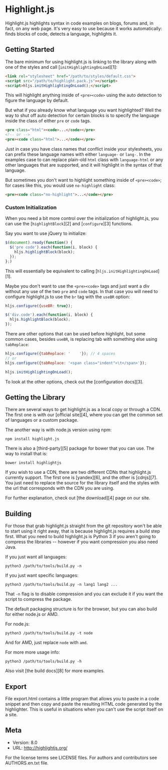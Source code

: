 # Highlight.js

Highlight.js highlights syntax in code examples on blogs, forums and,
in fact, on any web page. It's very easy to use because it works
automatically: finds blocks of code, detects a language, highlights it.

## Getting Started

The bare minimum for using highlight.js is linking to the library along
with one of the styles and call [`initHighlightingOnLoad`][1]:

```html
<link rel="stylesheet" href="/path/to/styles/default.css">
<script src="/path/to/highlight.pack.js"></script>
<script>hljs.initHighlightingOnLoad();</script>
```

This will highlight anything inside of `<pre><code>` using the auto
detection to figure the language by default.

But what if you already know what language you want highlighted? Well
the way to shut off auto detection for certain blocks is to specify the
language inside the class of either `pre` or `code` tags.

```html
<pre class="html"><code>...</code></pre>
<!-- or -->
<pre><code class="html">...</code></pre>
```

Just in case you have class names that conflict inside your stylesheets,
you can prefix these language names with either `language-` or `lang-`.
In the examples case to can replace plain-old `html` class with
`language-html` or any other languages that are supported, and it will
highlight in the syntax of that language.

But sometimes you don't want to highlight something inside of
`<pre><code>`; for cases like this, you would use `no-highlight` class:

```html
<pre><code class="no-highlight">...</code></pre>
```

### Custom Initialization

When you need a bit more control over the initialization of
highlight.js, you can use the [`highlightBlock`][2] and [`configure`][3]
functions.

Say you want to use jQuery to initialize:

```javascript
$(document).ready(function() {
  $('pre code').each(function(i, block) {
    hljs.highlightBlock(block);
  });
};)
```

This will essentially be equivalent to calling
[`hljs.initHighlightingOnLoad`][1].

Maybe you don't want to use the `<pre><code>` tags and just want a div
without any use of the two `pre` and `code` tags. In that case you will
need to configure highlight.js to use the `br` tag with the `useBR`
option:

```javascript
hljs.configure({useBR: true});

$('div.code').each(function(i, block) {
  hljs.highlightBlock(block);
});
```

There are other options that can be used before highlight, but some
common cases, besides `useBR`, is replacing tab with something else
using `tabReplace`:

```javascript
hljs.configure({tabReplace: '    '}); // 4 spaces
// or
hljs.configure({tabReplace: '<span class="indent">\t</span>'});

hljs.initHighlightingOnLoad();
```

To look at the other options, check out the [configuration docs][3].

## Getting the Library

There are several ways to get highlight.js as a local copy or through a
CDN. The first one is with our [official site][4], where you can get the
common set of languages or a custom package.

The another way is with node.js version using npm:

    npm install highlight.js

There is also a [third-party][5] package for bower that you can use. The
way to install that is:

    bower install highlightjs

If you wish to use a CDN, there are two different CDNs that highlight.js
currently support. The first one is [yandex][6], and the other is
[cdnjs][7]. You just need to replace the source for the library itself
and the styles with the url that corresponds with the CDN you are using.

For further explanation, check out [the download][4] page on our site.

## Building

For those that grab highlight.js straight from the git repository won't
be able to start using it right away, that is because highlight.js
requires a build step first. What you need to build highlight.js is
Python 3 if you aren't going to compress the libraries -- however if you
want compression you also need Java.

If you just want all languages:

    python3 /path/to/tools/build.py -n

If you just want specific languages:

    python3 /path/to/tools/build.py -n lang1 lang2 ...

That `-n` flag is to disable compression and you can exclude it if you
want the script to compress the package.

The default packaging structure is for the browser, but you can also
build for either node.js or AMD.

For node.js:

    python3 /path/to/tools/build.py -t node

And for AMD, just replace `node` with `amd`.

For more more usage info:

    python3 /path/to/tools/build.py -h

Also visit [the build docs][8] for more examples.

## Export

File export.html contains a little program that allows you to paste in a code
snippet and then copy and paste the resulting HTML code generated by the
highlighter. This is useful in situations when you can't use the script itself
on a site.


## Meta

- Version: 8.0
- URL:     http://highlightjs.org/

For the license terms see LICENSE files.
For authors and contributors see AUTHORS.en.txt file.
